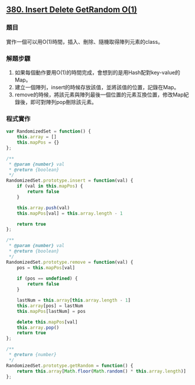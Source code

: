 ## [380. Insert Delete GetRandom O(1)](https://leetcode.com/problems/insert-delete-getrandom-o1/?envType=study-plan-v2&envId=top-interview-150 "Title")

### 題目
實作一個可以用O(1)時間，插入、刪除、隨機取得陣列元素的class。

### 解題步驟
1. 如果每個動作要用O(1)的時間完成，會想到的是用Hash配對key-value的Map。
2. 建立一個陣列，insert的時候存放該值，並將該值的位置，記錄在Map。
3. remove的時候，將該元素與陣列最後一個位置的元素互換位置，修改Map紀錄後，即可對陣列pop刪除該元素。


### 程式實作

```javascript
var RandomizedSet = function() {
    this.array = []
    this.mapPos = {}
};

/** 
 * @param {number} val
 * @return {boolean}
 */
RandomizedSet.prototype.insert = function(val) {
    if (val in this.mapPos) {
        return false
    }

    this.array.push(val)
    this.mapPos[val] = this.array.length - 1

    return true
};

/** 
 * @param {number} val
 * @return {boolean}
 */
RandomizedSet.prototype.remove = function(val) {
    pos = this.mapPos[val]
    
    if (pos == undefined) {
        return false
    }

    lastNum = this.array[this.array.length - 1]
    this.array[pos] = lastNum
    this.mapPos[lastNum] = pos

    delete this.mapPos[val]
    this.array.pop()
    return true
};

/**
 * @return {number}
 */
RandomizedSet.prototype.getRandom = function() {
    return this.array[Math.floor(Math.random() * this.array.length)]
};
```



